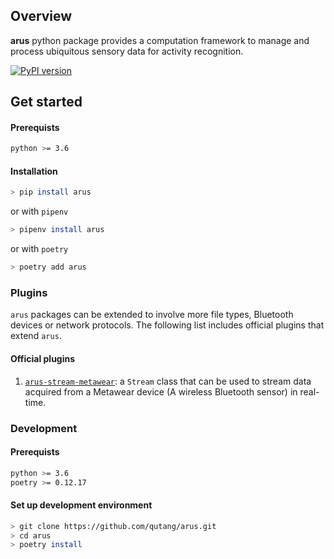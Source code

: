 ## Overview

__arus__ python package provides a computation framework to manage and process ubiquitous sensory data for activity recognition.

[![PyPI version](https://badge.fury.io/py/arus.svg)](https://badge.fury.io/py/arus)

## Get started

#### Prerequists

```bash
python >= 3.6
```

#### Installation

```bash
> pip install arus
```

or with `pipenv`

```bash
> pipenv install arus
```

or with `poetry`

```bash
> poetry add arus
```

### Plugins

`arus` packages can be extended to involve more file types, Bluetooth devices or network protocols. The following list includes official plugins that extend `arus`.

#### Official plugins

1. [`arus-stream-metawear`](https://qutang.github.io/arus-stream-metawear/): a `Stream` class that can be used to stream data acquired from a Metawear device (A wireless Bluetooth sensor) in real-time.


### Development

#### Prerequists

```bash
python >= 3.6
poetry >= 0.12.17
```

#### Set up development environment

```bash
> git clone https://github.com/qutang/arus.git
> cd arus
> poetry install
```